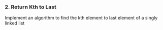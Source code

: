 ### 2. Return Kth to Last 

Implement an algorithm to find the kth element to last element of a singly linked list

